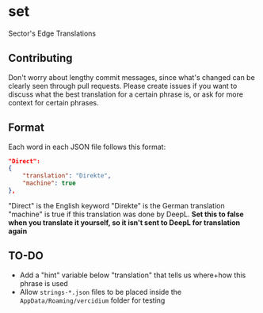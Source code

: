 # set
Sector's Edge Translations

## Contributing
Don't worry about lengthy commit messages, since what's changed can be clearly seen through pull requests.
Please create issues if you want to discuss what the best translation for a certain phrase is, or ask for more context for certain phrases.

## Format
Each word in each JSON file follows this format:
```json
"Direct":
{
	"translation": "Direkte",
	"machine": true
},
```
"Direct" is the English keyword
"Direkte" is the German translation
"machine" is true if this translation was done by DeepL. **Set this to false when you translate it yourself, so it isn't sent to DeepL for translation again**

## TO-DO
- Add a "hint" variable below "translation" that tells us where+how this phrase is used
- Allow `strings-*.json` files to be placed inside the `AppData/Roaming/vercidium` folder for testing